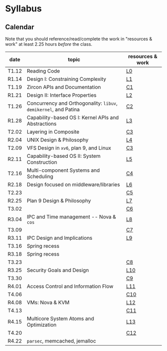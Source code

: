 # Syllabus

## Calendar

Note that you should reference/read/complete the work in "resources & work" at least 2.25 hours *before* the class.

| date  | topic                                                            | resources & work                                                     |
| ---   | ---                                                              | ---                                                                  |
| T1.12 | Reading Code                                                     | [L0](./work.md#l0-reading-code)                                      |
| R1.14 | Design I: Constraining Complexity                                | [L1](./work.md#l1-constraining-system-complexity)                    |
| T1.19 | Zircon APIs and Documentation                                    | [C1](./work.md#c1-reading-documentation-event-management-and-zircon) |
| R1.21 | Design II: Interface Properties                                  | [L2](./work.md)                                                      |
| T1.26 | Concurrency and Orthogonality: `libuv`, `demikernel`, and Patina | [C2](./work.md#c2-concurrency-on-servers)                            |
| R1.28 | Capability-based OS I: Kernel APIs and Abstractions              | [L3](./work.md)                                                      |
| T2.02 | Layering in Composite                                            | [C3](./work.md)                                                      |
| R2.04 | UNIX Design & Philosophy                                         | [L4](./work.md)                                                      |
| T2.09 | VFS Design in `xv6`, plan 9, and Linux                           | [C3](./work.md)                                                      |
| R2.11 | Capability-based OS II: System Construction                      | [L5](./work.md)                                                      |
| T2.16 | Multi-component Systems and Scheduling                           | [C4](./work.md)                                                      |
| R2.18 | Design focused on middleware/libraries                           | [L6](./work.md)                                                      |
| T2.23 |                                                                  | [C5](./work.md)                                                      |
| R2.25 | Plan 9 Design & Philosophy                                       | [L7](./work.md)                                                      |
| T3.02 |                                                                  | [C6](./work.md)                                                      |
| R3.04 | IPC and Time management -- Nova & `cos`                          | [L8](./work.md)                                                      |
| T3.09 |                                                                  | [C7](./work.md)                                                      |
| R3.11 | IPC Design and Implications                                      | [L9](./work.md)                                                      |
| T3.16 | Spring recess                                                    |                                                                      |
| R3.18 | Spring recess                                                    |                                                                      |
| T3.23 |                                                                  | [C8](./work.md)                                                      |
| R3.25 | Security Goals and Design                                        | [L10](./work.md)                                                     |
| T3.30 |                                                                  | [C9](./work.md)                                                      |
| R4.01 | Access Control and Information Flow                              | [L11](./work.md)                                                     |
| T4.06 |                                                                  | [C10](./work.md)                                                     |
| R4.08 | VMs: Nova & KVM                                                  | [L12](./work.md)                                                     |
| T4.13 |                                                                  | [C11](./work.md)                                                     |
| R4.15 | Multicore System Atoms and Optimization                          | [L13](./work.md)                                                     |
| T4.20 |                                                                  | [C12](./work.MD)                                                     |
| R4.22 | `parsec`, memcached, jemalloc                                    |                                                                      |
